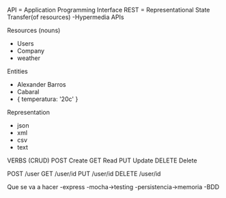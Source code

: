 API = Application Programming Interface
REST = Representational State Transfer(of resources)
-Hypermedia APIs

Resources (nouns)
- Users
- Company
- weather

Entities
- Alexander Barros
- Cabaral
- {
	temperatura: '20c'
}

Representation
- json
- xml
- csv
- text

VERBS (CRUD)
POST Create
GET Read
PUT Update
DELETE Delete

POST /user
GET  /user/id
PUT  /user/id
DELETE /user/id


Que se va a hacer
-express
-mocha->testing
-persistencia->memoria
-BDD
